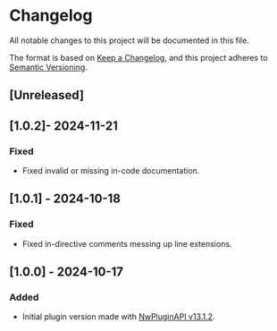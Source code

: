 # Changelog

All notable changes to this project will be documented in this file.

The format is based on [Keep a Changelog](https://keepachangelog.com/en/1.0.0/),
and this project adheres to [Semantic Versioning](https://semver.org/spec/v2.0.0.html).

## [Unreleased]

## [1.0.2]- 2024-11-21

### Fixed

- Fixed invalid or missing in-code documentation.

## [1.0.1] - 2024-10-18

### Fixed

- Fixed in-directive comments messing up line extensions.

## [1.0.0] - 2024-10-17

### Added

- Initial plugin version made with [NwPluginAPI v13.1.2](https://github.com/northwood-studios/NwPluginAPI/releases/tag/13.1.2).